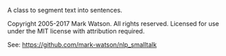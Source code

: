 A class to segment text into sentences.

Copyright 2005-2017 Mark Watson. All rights reserved. Licensed for use under the MIT license with attribution required.

See:  https://github.com/mark-watson/nlp_smalltalk

